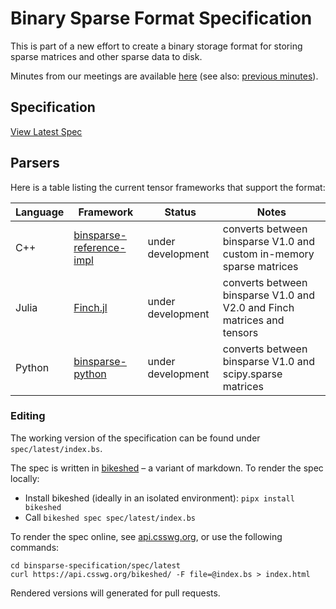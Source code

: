 # Binary Sparse Format Specification
This is part of a new effort to create a binary storage format for storing sparse matrices and other sparse data to disk.

Minutes from our meetings are available [here](https://hackmd.io/0qzK4fJlQp-78t067yiYsA?view) (see also: [previous minutes](minutes)).

## Specification

[View Latest Spec](https://api.csswg.org/bikeshed/?url=https://raw.githubusercontent.com/GraphBLAS/binsparse-specification/main/spec/latest/index.bs)

## Parsers

Here is a table listing the current tensor frameworks that support the format:

| Language | Framework | Status | Notes |
| -------- | ------ | ------ | ----- |
| C++ | [binsparse-reference-impl](https://github.com/GraphBLAS/binsparse-reference-impl) | under development | converts between binsparse V1.0 and custom in-memory sparse matrices | 
| Julia | [Finch.jl](https://willowahrens.io/Finch.jl/dev/fileio/) | under development | converts between binsparse V1.0 and V2.0 and Finch matrices and tensors |
| Python | [binsparse-python](https://github.com/ivirshup/binsparse-python) | under development | converts between binsparse V1.0 and scipy.sparse matrices |

### Editing

The working version of the specification can be found under `spec/latest/index.bs`.

The spec is written in [bikeshed](https://github.com/tabatkins/bikeshed) – a variant of markdown.
To render the spec locally:

* Install bikeshed (ideally in an isolated environment): `pipx install bikeshed`
* Call `bikeshed spec spec/latest/index.bs`

To render the spec online, see [api.csswg.org](https://api.csswg.org/bikeshed/),
or use the following commands:

```
cd binsparse-specification/spec/latest
curl https://api.csswg.org/bikeshed/ -F file=@index.bs > index.html
```

Rendered versions will generated for pull requests.

